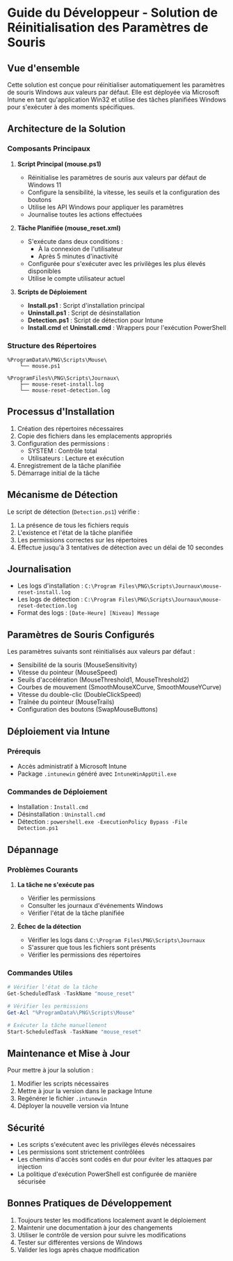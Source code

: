 # Guide du Développeur - Solution de Réinitialisation des Paramètres de Souris

## Vue d'ensemble

Cette solution est conçue pour réinitialiser automatiquement les paramètres de souris Windows aux valeurs par défaut. Elle est déployée via Microsoft Intune en tant qu'application Win32 et utilise des tâches planifiées Windows pour s'exécuter à des moments spécifiques.

## Architecture de la Solution

### Composants Principaux

1. **Script Principal (mouse.ps1)**
   - Réinitialise les paramètres de souris aux valeurs par défaut de Windows 11
   - Configure la sensibilité, la vitesse, les seuils et la configuration des boutons
   - Utilise les API Windows pour appliquer les paramètres
   - Journalise toutes les actions effectuées

2. **Tâche Planifiée (mouse_reset.xml)**
   - S'exécute dans deux conditions :
     * À la connexion de l'utilisateur
     * Après 5 minutes d'inactivité
   - Configurée pour s'exécuter avec les privilèges les plus élevés disponibles
   - Utilise le compte utilisateur actuel

3. **Scripts de Déploiement**
   - **Install.ps1** : Script d'installation principal
   - **Uninstall.ps1** : Script de désinstallation
   - **Detection.ps1** : Script de détection pour Intune
   - **Install.cmd** et **Uninstall.cmd** : Wrappers pour l'exécution PowerShell

### Structure des Répertoires

```
%ProgramData%\PNG\Scripts\Mouse\
    └── mouse.ps1

%ProgramFiles%\PNG\Scripts\Journaux\
    ├── mouse-reset-install.log
    └── mouse-reset-detection.log
```

## Processus d'Installation

1. Création des répertoires nécessaires
2. Copie des fichiers dans les emplacements appropriés
3. Configuration des permissions :
   - SYSTEM : Contrôle total
   - Utilisateurs : Lecture et exécution
4. Enregistrement de la tâche planifiée
5. Démarrage initial de la tâche

## Mécanisme de Détection

Le script de détection (`Detection.ps1`) vérifie :
1. La présence de tous les fichiers requis
2. L'existence et l'état de la tâche planifiée
3. Les permissions correctes sur les répertoires
4. Effectue jusqu'à 3 tentatives de détection avec un délai de 10 secondes

## Journalisation

- Les logs d'installation : `C:\Program Files\PNG\Scripts\Journaux\mouse-reset-install.log`
- Les logs de détection : `C:\Program Files\PNG\Scripts\Journaux\mouse-reset-detection.log`
- Format des logs : `[Date-Heure] [Niveau] Message`

## Paramètres de Souris Configurés

Les paramètres suivants sont réinitialisés aux valeurs par défaut :
- Sensibilité de la souris (MouseSensitivity)
- Vitesse du pointeur (MouseSpeed)
- Seuils d'accélération (MouseThreshold1, MouseThreshold2)
- Courbes de mouvement (SmoothMouseXCurve, SmoothMouseYCurve)
- Vitesse du double-clic (DoubleClickSpeed)
- Traînée du pointeur (MouseTrails)
- Configuration des boutons (SwapMouseButtons)

## Déploiement via Intune

### Prérequis
- Accès administratif à Microsoft Intune
- Package `.intunewin` généré avec `IntuneWinAppUtil.exe`

### Commandes de Déploiement
- Installation : `Install.cmd`
- Désinstallation : `Uninstall.cmd`
- Détection : `powershell.exe -ExecutionPolicy Bypass -File Detection.ps1`

## Dépannage

### Problèmes Courants
1. **La tâche ne s'exécute pas**
   - Vérifier les permissions
   - Consulter les journaux d'événements Windows
   - Vérifier l'état de la tâche planifiée

2. **Échec de la détection**
   - Vérifier les logs dans `C:\Program Files\PNG\Scripts\Journaux`
   - S'assurer que tous les fichiers sont présents
   - Vérifier les permissions des répertoires

### Commandes Utiles
```powershell
# Vérifier l'état de la tâche
Get-ScheduledTask -TaskName "mouse_reset"

# Vérifier les permissions
Get-Acl "%ProgramData%\PNG\Scripts\Mouse"

# Exécuter la tâche manuellement
Start-ScheduledTask -TaskName "mouse_reset"
```

## Maintenance et Mise à Jour

Pour mettre à jour la solution :
1. Modifier les scripts nécessaires
2. Mettre à jour la version dans le package Intune
3. Regénérer le fichier `.intunewin`
4. Déployer la nouvelle version via Intune

## Sécurité

- Les scripts s'exécutent avec les privilèges élevés nécessaires
- Les permissions sont strictement contrôlées
- Les chemins d'accès sont codés en dur pour éviter les attaques par injection
- La politique d'exécution PowerShell est configurée de manière sécurisée

## Bonnes Pratiques de Développement

1. Toujours tester les modifications localement avant le déploiement
2. Maintenir une documentation à jour des changements
3. Utiliser le contrôle de version pour suivre les modifications
4. Tester sur différentes versions de Windows
5. Valider les logs après chaque modification
